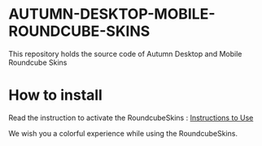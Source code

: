 # AUTUMN-DESKTOP-MOBILE-ROUNDCUBE-SKINS
This repository holds the source code of Autumn Desktop and Mobile Roundcube Skins
# How to install
Read the instruction to activate the RoundcubeSkins : [Instructions to Use](https://roundcubeskins.com/activation-guide/)  

We wish you a colorful experience while using the RoundcubeSkins.
